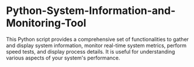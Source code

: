 # Python-System-Information-and-Monitoring-Tool
This Python script provides a comprehensive set of functionalities to gather and display system information, monitor real-time system metrics, perform speed tests, and display process details. It is useful for understanding various aspects of your system's performance.
